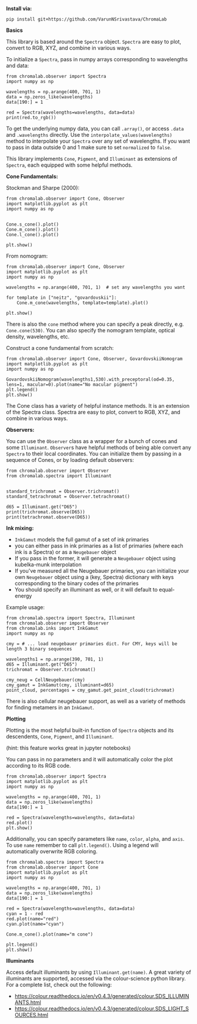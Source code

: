 **Install via:**

```
pip install git+https://github.com/VarunNSrivastava/ChromaLab
```
**Basics**

This library is based around the `Spectra` object. 
`Spectra` are easy to plot, convert to RGB, XYZ, and combine in various ways.

To initialize a `Spectra`, pass in numpy arrays corresponding to wavelengths and data:

```
from chromalab.observer import Spectra
import numpy as np

wavelengths = np.arange(400, 701, 1)
data = np.zeros_like(wavelengths)
data[190:] = 1

red = Spectra(wavelengths=wavelengths, data=data)
print(red.to_rgb())
```

To get the underlying numpy data, you can call `.array()`, or access `.data` and `.wavelengths` directly. 
Use the `interpolate_values(wavelengths)` method to interpolate your `Spectra` over any set of wavelengths.
If you want to pass in data outside 0 and 1 make sure to set `normalized` to `false`.

This library implements `Cone`, `Pigment`, and `Illuminant` as extensions of `Spectra`,
each equipped with some helpful methods. 

**Cone Fundamentals:**

Stockman and Sharpe (2000):

```
from chromalab.observer import Cone, Observer
import matplotlib.pyplot as plt
import numpy as np


Cone.s_cone().plot()
Cone.m_cone().plot()
Cone.l_cone().plot()

plt.show()
```


From nomogram:

```
from chromalab.observer import Cone, Observer
import matplotlib.pyplot as plt
import numpy as np

wavelengths = np.arange(400, 701, 1)  # set any wavelengths you want

for template in ["neitz", "govardovskii"]:
    Cone.m_cone(wavelengths, template=template).plot()

plt.show()
```

There is also the `cone` method where you can specify a peak directly, e.g. ``Cone.cone(530)``. You can also specify the
nomogram template, optical density, wavelengths, etc. 

Construct a cone fundamental from scratch:

```
from chromalab.observer import Cone, Observer, GovardovskiiNomogram
import matplotlib.pyplot as plt
import numpy as np

GovardovskiiNomogram(wavelengths1,530).with_preceptoral(od=0.35, lens=1, macular=0).plot(name="No macular pigment")
plt.legend()
plt.show()
```

The Cone class has a variety of helpful instance methods. It is an extension of the Spectra class. 
Spectra are easy to plot, convert to RGB, XYZ, and combine in various ways.

**Observers:**

You can use the `Observer` class as a wrapper for a bunch of cones and some `Illuminant`. 
`Observer`s have helpful methods of being able convert any `Spectra` to their local coordinates.
You can initialize them by passing in a sequence of Cones, or by loading default observers:

```
from chromalab.observer import Observer
from chromalab.spectra import Illuminant


standard_trichromat = Observer.trichromat()
standard_tetrachromat = Observer.tetrachromat()

d65 = Illuminant.get("D65")
print(trichromat.observe(D65))
print(tetrachromat.observe(D65))
```

**Ink mixing:**

- `InkGamut` models the full gamut of a set of ink primaries
- you can either pass in ink primaries as a list of primaries (where each ink is a Spectra) or as a `Neugebauer` object
- If you pass in the former, it will generate a `Neugebauer` object using kubelka-munk interpolation
- If you've measured all the Neugebauer primaries, you can initialize your own `Neugebauer` object using a (key, Spectra) dictionary with keys corresponding to the binary codes of the primaries
- You should specify an illuminant as well, or it will default to equal-energy

Example usage:

```
from chromalab.spectra import Spectra, Illuminant
from chromalab.observer import Observer
from chromalab.inks import InkGamut
import numpy as np

cmy = # ... load neugebauer primaries dict. For CMY, keys will be length 3 binary sequences

wavelengths1 = np.arange(390, 701, 1)
d65 = Illuminant.get("D65")
trichromat = Observer.trichromat()

cmy_neug = CellNeugebauer(cmy)
cmy_gamut = InkGamut(cmy, illuminant=d65)
point_cloud, percentages = cmy_gamut.get_point_cloud(trichromat)

```

There is also cellular neugebauer support, as well as a variety of methods for finding metamers in an `InkGamut`. 


**Plotting**

Plotting is the most helpful built-in function of `Spectra` objects and its descendents, `Cone`, `Pigment`, and `Illuminant`.

(hint: this feature works great in jupyter notebooks)

You can pass in no parameters and it will automatically color the plot according to its RGB code. 

```
from chromalab.observer import Spectra
import matplotlib.pyplot as plt
import numpy as np

wavelengths = np.arange(400, 701, 1)
data = np.zeros_like(wavelengths)
data[190:] = 1

red = Spectra(wavelengths=wavelengths, data=data)
red.plot()
plt.show()
```

Additionally, you can specify parameters like `name`, `color`, `alpha`, and `axis`. To use `name` remember to call
`plt.legend()`. Using a legend will automatically overwrite RGB coloring. 

```
from chromalab.spectra import Spectra
from chromalab.observer import Cone
import matplotlib.pyplot as plt
import numpy as np

wavelengths = np.arange(400, 701, 1)
data = np.zeros_like(wavelengths)
data[190:] = 1

red = Spectra(wavelengths=wavelengths, data=data)
cyan = 1 - red
red.plot(name="red")
cyan.plot(name="cyan")

Cone.m_cone().plot(name="m cone")

plt.legend()
plt.show()
```

**Illuminants**

Access default illuminants by using `Illuminant.get(name)`. A great variety of illuminants are supported,
accessed via the colour-science python library. For a complete list, check out the following:

- https://colour.readthedocs.io/en/v0.4.3/generated/colour.SDS_ILLUMINANTS.html
- https://colour.readthedocs.io/en/v0.4.3/generated/colour.SDS_LIGHT_SOURCES.html